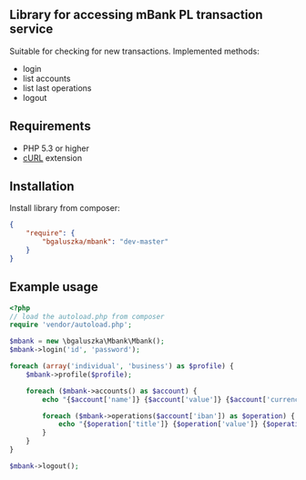 Library for accessing mBank PL transaction service
--------------------------------------------------

Suitable for checking for new transactions. Implemented methods:

* login
* list accounts
* list last operations
* logout

Requirements
------------

* PHP 5.3 or higher
* [cURL](http://www.php.net/manual/book.curl.php) extension

Installation
------------

Install library from composer:

```json
{
    "require": {
        "bgaluszka/mbank": "dev-master"
    }
}
```

Example usage
-------------

```php
<?php
// load the autoload.php from composer
require 'vendor/autoload.php';

$mbank = new \bgaluszka\Mbank\Mbank();
$mbank->login('id', 'password');

foreach (array('individual', 'business') as $profile) {
    $mbank->profile($profile);

    foreach ($mbank->accounts() as $account) {
        echo "{$account['name']} {$account['value']} {$account['currency']}\n";

        foreach ($mbank->operations($account['iban']) as $operation) {
            echo "{$operation['title']} {$operation['value']} {$operation['currency']}\n";
        }
    }
}

$mbank->logout();
```
